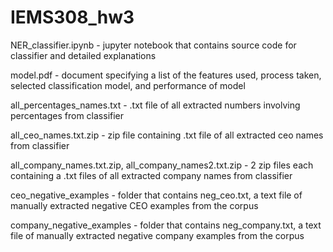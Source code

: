 # IEMS308_hw3

NER_classifier.ipynb - jupyter notebook that contains source code for classifier and detailed explanations

model.pdf - document specifying a list of the features used, process taken, selected classification model, and performance of model

all_percentages_names.txt - .txt file of all extracted numbers involving percentages from classifier

all_ceo_names.txt.zip - zip file containing .txt file of all extracted ceo names from classifier

all_company_names.txt.zip, all_company_names2.txt.zip - 2 zip files each containing a .txt files of all extracted company names from classifier

ceo_negative_examples - folder that contains neg_ceo.txt, a text file of manually extracted negative CEO examples from the corpus

company_negative_examples - folder that contains neg_company.txt, a text file of manually extracted negative company examples from the corpus
